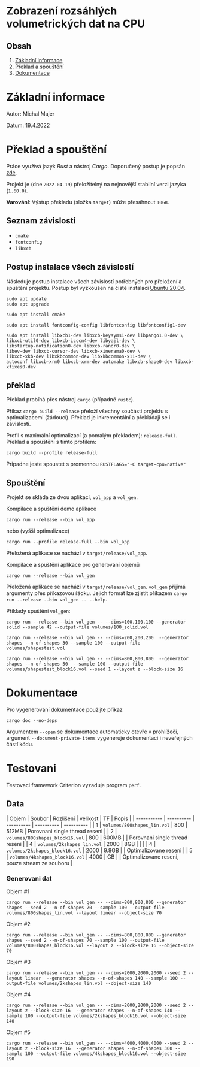 # Zobrazení rozsáhlých volumetrických dat na CPU

## Obsah
1. [Základní informace](#základní-informace)
2. [Překlad a spouštění](#překlad-a-spouštění)
3. [Dokumentace](#dokumentace)

# Základní informace

Autor: Michal Majer

Datum: 19.4.2022

# Překlad a spouštění

Práce využívá jazyk *Rust* a nástroj *Cargo*.
Doporučený postup je popsán [zde](https://www.rust-lang.org/tools/install).

Projekt je (dne `2022-04-19`) přeložitelný na nejnovější stabilní verzi jazyka (`1.60.0`).

**Varování**: Výstup překladu (složka `target`) může přesáhnout `10GB`.

## Seznam závislostí

* `cmake`
* `fontconfig`
* `libxcb`

## Postup instalace všech závislostí

Následuje postup instalace všech závislostí potřebných pro přeložení a spuštění projektu.
Postup byl vyzkoušen na čisté instalaci [Ubuntu 20.04](https://releases.ubuntu.com/20.04/).

```
sudo apt update
sudo apt upgrade
```

```
sudo apt install cmake
```

```
sudo apt install fontconfig-config libfontconfig libfontconfig1-dev
```

```
sudo apt install libxcb1-dev libxcb-keysyms1-dev libpango1.0-dev \
libxcb-util0-dev libxcb-icccm4-dev libyajl-dev \
libstartup-notification0-dev libxcb-randr0-dev \
libev-dev libxcb-cursor-dev libxcb-xinerama0-dev \
libxcb-xkb-dev libxkbcommon-dev libxkbcommon-x11-dev \
autoconf libxcb-xrm0 libxcb-xrm-dev automake libxcb-shape0-dev libxcb-xfixes0-dev
```

## překlad

Překlad probíhá přes nástroj `cargo` (případně `rustc`).

Příkaz `cargo build --release` přeloží všechny součásti projektu s optimalizacemi (žádoucí).
Překlad je inkrementální a překládají se i závislosti.

Profil s maximální optimalizací (a pomalým překladem): `release-full`.
Překlad a spouštění s tímto profilem:
```
cargo build --profile release-full
```

Pripadne jeste spoustet s promennou `RUSTFLAGS="-C target-cpu=native"`

## Spouštění

Projekt se skládá ze dvou aplikací, `vol_app` a `vol_gen`.

Kompilace a spuštění demo aplikace
```
cargo run --release --bin vol_app
```
nebo (vyšší optimalizace)
```
cargo run --profile release-full --bin vol_app
```
Přeložená aplikace se nachází v `target/release/vol_app`.

Kompilace a spuštění aplikace pro generování objemů
```
cargo run --release --bin vol_gen
```
Přeložená aplikace se nachází v `target/release/vol_gen`.
`vol_gen` přijímá argumenty přes příkazovou řádku.
Jejich formát lze zjistit příkazem `cargo run --release --bin vol_gen -- --help`.

Příklady spuštění `vol_gen`:
```
cargo run --release --bin vol_gen -- --dims=100,100,100 --generator solid --sample 42 --output-file volumes/100_solid.vol

cargo run --release --bin vol_gen -- --dims=200,200,200  --generator shapes --n-of-shapes 30 --sample 100 --output-file volumes/shapestest.vol

cargo run --release --bin vol_gen -- --dims=800,800,800  --generator shapes --n-of-shapes 50  --sample 100 --output-file volumes/shapestest_block16.vol --seed 1 --layout z --block-size 16
```

# Dokumentace

Pro vygenerování dokumentace použijte příkaz
```
cargo doc --no-deps
```
Argumentem `--open` se dokumentace automaticky otevře v prohlížeči, argument `--document-private-items` vygeneruje dokumentaci i neveřejných částí kódu.

# Testovani

Testovaci framework Criterion vyzaduje program `perf`.

## Data

| Objem | Soubor | Rozlišení | velikost | TF | Popis | 
| ----------- | ---------- | ---------- | ---------- | ---------- |
| 1 | `volumes/800shapes_lin.vol` | 800 | 512MB | Porovnani single thread reseni |
| 2 | `volumes/800shapes_block16.vol` | 800 | 600MB |  | Porovnani single thread reseni |
| 4 | `volumes/2kshapes_lin.vol` | 2000 | 8GB |  |  |
| 4 | `volumes/2kshapes_block16.vol` | 2000 | 9.8GB |  | Optimalizovane reseni |
| 5 | `volumes/4kshapes_block16.vol` | 4000 | GB |  | Optimalizovane reseni, pouze stream ze souboru |

### Generovani dat

Objem #1
```
cargo run --release --bin vol_gen -- --dims=800,800,800 --generator shapes --seed 2 --n-of-shapes 70 --sample 100 --output-file volumes/800shapes_lin.vol --layout linear --object-size 70
```

Objem #2
```
cargo run --release --bin vol_gen -- --dims=800,800,800 --generator shapes --seed 2 --n-of-shapes 70 --sample 100 --output-file volumes/800shapes_block16.vol --layout z --block-size 16 --object-size 70
```

Objem #3
```
cargo run --release --bin vol_gen -- --dims=2000,2000,2000 --seed 2 --layout linear  --generator shapes --n-of-shapes 140 --sample 100 --output-file volumes/2kshapes_lin.vol --object-size 140
```

Objem #4
```
cargo run --release --bin vol_gen -- --dims=2000,2000,2000 --seed 2 --layout z --block-size 16  --generator shapes --n-of-shapes 140 --sample 100 --output-file volumes/2kshapes_block16.vol --object-size 140
```

Objem #5
```
cargo run --release --bin vol_gen -- --dims=4000,4000,4000 --seed 2 --layout z --block-size 16  --generator shapes --n-of-shapes 300 --sample 100 --output-file volumes/4kshapes_block16.vol --object-size 190
```
